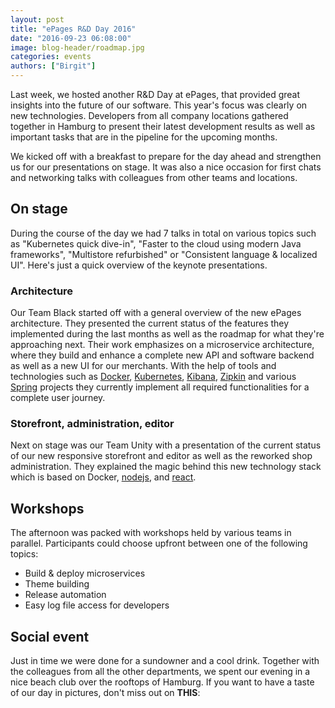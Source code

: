 ```yaml
---
layout: post
title: "ePages R&D Day 2016"
date: "2016-09-23 06:08:00"
image: blog-header/roadmap.jpg
categories: events
authors: ["Birgit"]
---
```


Last week, we hosted another R&D Day at ePages, that provided great insights into the future of our software.
This year's focus was clearly on new technologies.
Developers from all company locations gathered together in Hamburg to present their latest development results as well as important tasks that are in the pipeline for the upcoming months.

We kicked off with a breakfast to prepare for the day ahead and strengthen us for our presentations on stage.
It was also a nice occasion for first chats and networking talks with colleagues from other teams and locations.

## On stage

During the course of the day we had 7 talks in total on various topics such as "Kubernetes quick dive-in", "Faster to the cloud using modern Java frameworks", "Multistore refurbished" or "Consistent language & localized UI".
Here's just a quick overview of the keynote presentations.

### Architecture

Our Team Black started off with a general overview of the new ePages architecture.
They presented the current status of the features they implemented during the last months as well as the roadmap for what they're approaching next.
Their work emphasizes on a microservice architecture, where they build and enhance a complete new API and software backend as well as a new UI for our merchants.
With the help of tools and technologies such as [Docker](https://www.docker.com/), [Kubernetes](http://kubernetes.io/), [Kibana](https://www.elastic.co/products/kibana), [Zipkin](http://zipkin.io/) and various [Spring](https://spring.io/) projects they currently implement all required functionalities for a complete user journey.

### Storefront, administration, editor

Next on stage was our Team Unity with a presentation of the current status of our new responsive storefront and editor as well as the reworked shop administration.
They explained the magic behind this new technology stack which is based on Docker, [nodejs](https://nodejs.org/en/), and [react](https://facebook.github.io/react/index.html).

## Workshops

The afternoon was packed with workshops held by various teams in parallel.
Participants could choose upfront between one of the following topics:

* Build & deploy microservices
* Theme building
* Release automation
* Easy log file access for developers

## Social event

Just in time we were done for a sundowner and a cool drink.
Together with the colleagues from all the other departments, we spent our evening in a nice beach club over the rooftops of Hamburg.
If you want to have a taste of our day in pictures, don't miss out on **THIS**:
